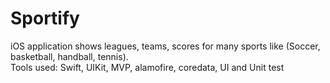 # Sportify
iOS application shows leagues, teams, scores for many sports like (Soccer, basketball, handball, tennis).
</br>Tools used: Swift, UIKit, MVP, alamofire, coredata, UI and Unit test

